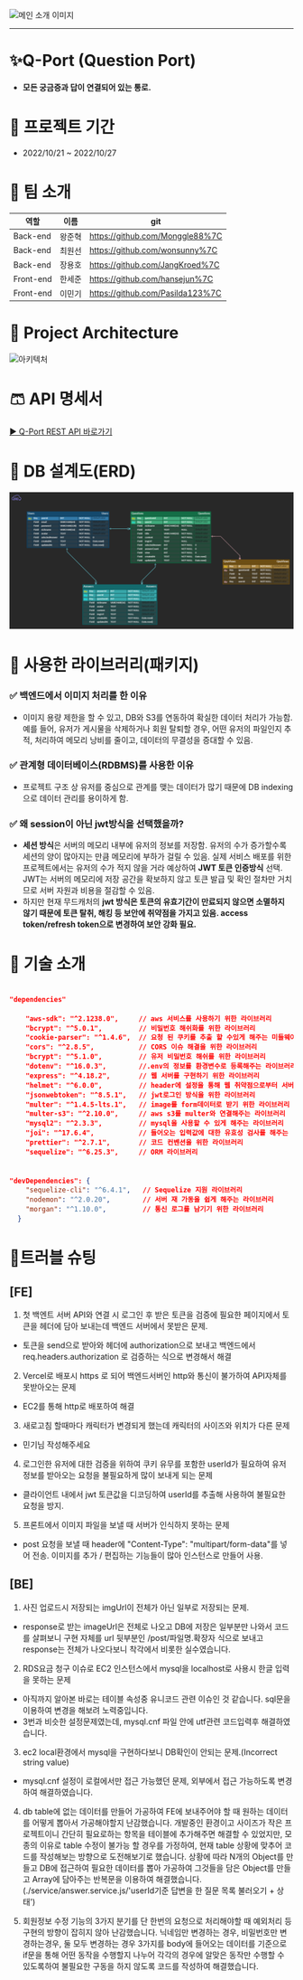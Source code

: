 ![메인 소개 이미지](https://qportminiprojectmini.s3.ap-northeast-2.amazonaws.com/post/1666864365169.jpeg)

---

# ✨Q-Port (Question Port)

-   **모든 궁금증과 답이 연결되어 있는 통로.**

# 📆 프로젝트 기간

-   2022/10/21 ~ 2022/10/27

# 👒 팀 소개

| 역할      | 이름   | git                              |
| --------- | ------ | -------------------------------- |
| Back-end  | 왕준혁 | https://github.com/Monggle88%7C  |
| Back-end  | 최원선 | https://github.com/wonsunny%7C   |
| Back-end  | 장용호 | https://github.com/JangKroed%7C  |
| Front-end | 한세준 | https://github.com/hansejun%7C   |
| Front-end | 이민기 | https://github.com/Pasilda123%7C |

# 👔 Project Architecture

![아키텍처](https://qportminiprojectmini.s3.ap-northeast-2.amazonaws.com/post/1666853140031.png)

# 🩳 API 명세서

[▶ Q-Port REST API 바로가기](https://www.notion.so/88eac097402442b4a0e7d54d5fc60c77?v=ce5ebdb9fb1a44dcb1842f8022d5bfd7)

# 🧦 DB 설계도(ERD)

![erd](../img/ERD.png)

# 👟 사용한 라이브러리(패키지)

### ✅ 백엔드에서 이미지 처리를 한 이유

-   이미지 용량 제한을 할 수 있고, DB와 S3를 연동하여 확실한 데이터 처리가 가능함. 예를 들어, 유저가 게시물을 삭제하거나 회원 탈퇴할 경우, 어떤 유저의 파일인지 추적, 처리하여 메모리 낭비를 줄이고, 데이터의 무결성을 증대할 수 있음.

### ✅ 관계형 데이터베이스(RDBMS)를 사용한 이유

-   프로젝트 구조 상 유저를 중심으로 관계를 맺는 데이터가 많기 때문에 DB indexing으로 데이터 관리를 용이하게 함.

### ✅ 왜 session이 아닌 jwt방식을 선택했을까?

-   **세션 방식**은 서버의 메모리 내부에 유저의 정보를 저장함. 유저의 수가 증가할수록 세션의 양이 많아지는 만큼 메모리에 부하가 걸릴 수 있음. 실제 서비스 배포를 위한 프로젝트에서는 유저의 수가 적지 않을 거라 예상하여 **JWT 토큰 인증방식** 선택. JWT는 서버의 메모리에 저장 공간을 확보하지 않고 토큰 발급 및 확인 절차만 거치므로 서버 자원과 비용을 절감할 수 있음.
-   하지만 현재 무드캐처의 **jwt 방식은 토큰의 유효기간이 만료되지 않으면 소멸하지 않기 때문에 토큰 탈취, 해킹 등 보안에 취약점을 가지고 있음. access token/refresh token으로 변경하여 보안 강화 필요.**

# 💍 기술 소개

```json

"dependencies"

    "aws-sdk": "^2.1238.0",     // aws 서비스를 사용하기 위한 라이브러리
    "bcrypt": "^5.0.1",         // 비밀번호 해쉬화를 위한 라이브러리
    "cookie-parser": "^1.4.6",  // 요청 된 쿠키를 추출 할 수있게 해주는 미들웨어
    "cors": "^2.8.5",           // CORS 이슈 해결을 위한 라이브러리
    "bcrypt": "^5.1.0",         // 유저 비밀번호 해쉬를 위한 라이브러리
    "dotenv": "^16.0.3",        //.env의 정보를 환경변수로 등록해주는 라이브러리
    "express": "^4.18.2",       // 웹 서버를 구현하기 위한 라이브러리
    "helmet": "^6.0.0",         // header에 설정을 통해 웹 취약점으로부터 서버 보호
    "jsonwebtoken": "^8.5.1",   // jwt로그인 방식을 위한 라이브러리
    "multer": "^1.4.5-lts.1",   // image를 form데이터로 받기 위한 라이브러리
    "multer-s3": "^2.10.0",     // aws s3를 multer와 연결해주는 라이브러리
    "mysql2": "^2.3.3",         // mysql을 사용할 수 있게 해주는 라이브러리
    "joi": "^17.6.4",           // 들어오는 입력값에 대한 유효성 검사를 해주는
    "prettier": "^2.7.1",       // 코드 컨벤션을 위한 라이브러리
    "sequelize": "^6.25.3",     // ORM 라이브러리


"devDependencies": {
    "sequelize-cli": "^6.4.1",   // Sequelize 지원 라이브러리
    "nodemon": "^2.0.20",        // 서버 재 가동을 쉽게 해주는 라이브러리
    "morgan": "^1.10.0",         // 통신 로그를 남기기 위한 라이브러리
  }

```

# 💎트러블 슈팅

## [FE]

1. 첫 백엔트 서버 API와 연결 시 로그인 후 받은 토큰을 검증에 필요한 페이지에서 토큰을 헤더에 담아 보내는데 백엔드 서버에서 못받은 문제.

-   토큰을 send으로 받아와 헤더에 authorization으로 보내고 백엔드에서 req.headers.authorization 로 검증하는 식으로 변경해서 해결

2. Vercel로 배포시 https 로 되어 백엔드서버인 http와 통신이 불가하여 API자체를 못받아오는 문제

-   EC2를 통해 http로 배포하여 해결

3. 새로고침 할때마다 캐릭터가 변경되게 했는데 캐릭터의 사이즈와 위치가 다른 문제

-   민기님 작성해주세요

4. 로그인한 유저에 대한 검증을 위하여 쿠키 유무를 포함한 userId가 필요하여 유저 정보를 받아오는 요청을 불필요하게 많이 보내게 되는 문제

-   클라이언트 내에서 jwt 토큰값을 디코딩하여 userId를 추출해 사용하여 불필요한 요청을 방지.

5. 프론트에서 이미지 파일을 보낼 때 서버가 인식하지 못하는 문제

-   post 요청을 보낼 때 header에 "Content-Type": "multipart/form-data"를 넣어 전송. 이미지를 추가 / 편집하는 기능들이 많아 인스턴스로 만들어 사용.

## [BE]

1. 사진 업로드시 저장되는 imgUrl이 전체가 아닌 일부로 저장되는 문제.

-   response로 받는 imageUrl은 전체로 나오고 DB에 저장은 일부분만 나와서 코드를 살펴보니 구현 자체를
    url 뒷부분인 /post/파일명.확장자 식으로 보내고 response는 전체가 나오다보니 착각에서 비롯한 실수였습니다.

2. RDS요금 청구 이슈로 EC2 인스턴스에서 mysql을 localhost로 사용시 한글 입력을 못하는 문제

-   아직까지 알아본 바로는 테이블 속성중 유니코드 관련 이슈인 것 같습니다. sql문을 이용하여 변경을 해보려 노력중입니다.
-   3번과 비슷한 설정문제였는데, mysql.cnf 파일 안에 utf관련 코드입력후 해결하였습니다.

3. ec2 local환경에서 mysql을 구현하다보니 DB확인이 안되는 문제.(Incorrect string value)

-   mysql.cnf 설정이 로컬에서만 접근 가능했던 문제, 외부에서 접근 가능하도록 변경하여 해결하였습니다.

4. db table에 없는 데이터를 만들어 가공하여 FE에 보내주어야 할 때 원하는 데이터를 어떻게 뽑아서 가공해야할지 난감했습니다.
   개발중인 환경이고 사이즈가 작은 프로젝트이니 간단히 필요로하는 항목을 테이블에 추가해주면 해결할 수 있었지만, 모종의 이유로 table 수정이 불가능 할 경우를 가정하여,
   현재 table 상황에 맞추어 코드를 작성해보는 방향으로 도전해보기로 했습니다.
   상황에 따라 N개의 Object를 만들고 DB에 접근하여 필요한 데이터를 뽑아 가공하여 그것들을 담은 Object를 만들고 Array에 담아주는 반복문을 이용하여 해결했습니다.
   (./service/answer.service.js/'userId기준 답변을 한 질문 목록 불러오기 + 상태')

5. 회원정보 수정 기능의 3가지 분기를 단 한번의 요청으로 처리해야할 때 예외처리 등 구현의 방향이 잡히지 않아 난감했습니다.
   닉네임만 변경하는 경우, 비밀번호만 변경하는경우, 둘 모두 변경하는 경우 3가지를 body에 들어오는 데이터를 기준으로 if문을 통해 어떤 동작을 수행할지 나누어
   각각의 경우에 알맞은 동작만 수행할 수 있도록하여 불필요한 구동을 하지 않도록 코드를 작성하여 해결했습니다.
